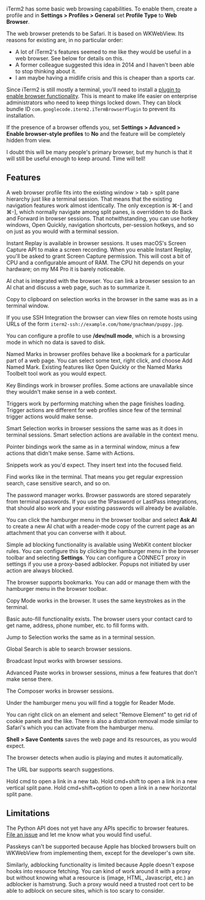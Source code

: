 iTerm2 has some basic web browsing capabilities. To enable them, create a profile and in **Settings > Profiles > General** set **Profile Type** to **Web Browser**.

The web browser pretends to be Safari. It is based on WKWebView. Its reasons for existing are, in no particular order:

 * A lot of iTerm2's features seemed to me like they would be useful in a web browser. See below for details on this.
 * A former colleague suggested this idea in 2014 and I haven't been able to stop thinking about it.
 * I am maybe having a midlife crisis and this is cheaper than a sports car.

Since iTerm2 is still mostly a terminal, you'll need to install a [plugin to enable browser functionality](https://iterm2.com/browser-plugin.html). This is meant to make life easier on enterprise administrators who need to keep things locked down. They can block bundle ID `com.googlecode.iterm2.iTermBrowserPlugin` to prevent its installation.

If the presence of a browser offends you, set **Settings > Advanced > Enable browser-style profiles** to **No** and the feature will be completely hidden from view.

I doubt this will be many people's primary browser, but my hunch is that it will still be useful enough to keep around. Time will tell!

## Features

A web browser profile fits into the existing window > tab > split pane hierarchy just like a terminal session. That means that the existing navigation features work almost identically. The only exception is ⌘-[ and ⌘-], which normally navigate among split panes, is overridden to do Back and Forward in browser sessions. That notwithstanding, you can use hotkey windows, Open Quickly, navigation shortcuts, per-session hotkeys, and so on just as you would with a terminal session.

Instant Replay is available in browser sessions. It uses macOS's Screen Capture API to make a screen recording. When you enable Instant Replay, you'll be asked to grant Screen Capture permission. This will cost a bit of CPU and a configurable amount of RAM. The CPU hit depends on your hardware; on my M4 Pro it is barely noticeable.

AI chat is integrated with the browser. You can link a browser session to an AI chat and discuss a web page, such as to summarize it.

Copy to clipboard on selection works in the browser in the same was as in a terminal window.

If you use SSH Integration the browser can view files on remote hosts using URLs of the form `iterm2-ssh://example.com/home/gnachman/puppy.jpg`.

You can configure a profile to use **/dev/null mode**, which is a browsing mode in which no data is saved to disk.

Named Marks in browser profiles behave like a bookmark for a particular part of a web page. You can select some text, right click, and choose Add Named Mark. Existing features like Open Quickly or the Named Marks Toolbelt tool work as you would expect.

Key Bindings work in browser profiles. Some actions are unavailable since they wouldn't make sense in a web context.

Triggers work by performing matching when the page finishes loading. Trigger actions are different for web profiles since few of the terminal trigger actions would make sense.

Smart Selection works in browser sessions the same was as it does in terminal sessions. Smart selection actions are available in the context menu.

Pointer bindings work the same as in a terminal window, minus a few actions that didn't make sense. Same with Actions.

Snippets work as you'd expect. They insert text into the focused field.

Find works like in the terminal. That means you get regular expression search, case sensitive search, and so on.

The password manager works. Browser passwords are stored separately from terminal passwords. If you use the 1Password or LastPass integrations, that should also work and your existing passwords will already be available.

You can click the hamburger menu in the browser toolbar and select **Ask AI** to create a new AI chat with a reader-mode copy of the current page as an attachment that you can converse with it about.

Simple ad blocking functionality is available using WebKit content blocker rules. You can configure this by clicking the hamburger menu in the browser toolbar and selecting **Settings**. You can configure a CONNECT proxy in settings if you use a proxy-based adblocker. Popups not initiated by user action are always blocked.

The browser supports bookmarks. You can add or manage them with the hamburger menu in the browser toolbar.

Copy Mode works in the browser. It uses the same keystrokes as in the terminal.

Basic auto-fill functionality exists. The browser users your contact card to get name, address, phone number, etc. to fill forms with.

Jump to Selection works the same as in a terminal session.

Global Search is able to search browser sessions.

Broadcast Input works with browser sessions.

Advanced Paste works in browser sessions, minus a few features that don't make sense there.

The Composer works in browser sessions.

Under the hamburger menu you will find a toggle for Reader Mode.

You can right click on an element and select "Remove Element" to get rid of cookie panels and the like. There is also a distration removal mode similar to Safari's which you can activate from the hamburger menu.

**Shell > Save Contents** saves the web page and its resources, as you would expect.

The browser detects when audio is playing and mutes it automatically.

The URL bar supports search suggestions.

Hold cmd to open a link in a new tab. Hold cmd+shift to open a link in a new vertical split pane. Hold cmd+shift+option to open a link in a new horizontal split pane.

## Limitations

The Python API does not yet have any APIs specific to browser features. [File an issue](https://iterm2.com/bugs) and let me know what you would find useful.

Passkeys can't be supported because Apple has blocked browsers built on WKWebView from implementing them, except for the developer's own site.

Similarly, adblocking functionality is limited because Apple doesn't expose hooks into resource fetching. You can kind of work around it with a proxy but without knowing what a resource is (image, HTML, Javascript, etc.) an adblocker is hamstrung. Such a proxy would need a trusted root cert to be able to adblock on secure sites, which is too scary to consider.
